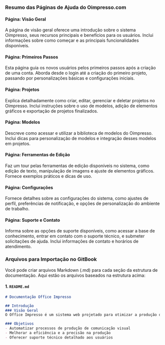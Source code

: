 
### Resumo das Páginas de Ajuda do Oimpresso.com

#### Página: **Visão Geral**
A página de visão geral oferece uma introdução sobre o sistema Oimpresso, seus recursos principais e benefícios para os usuários. Inclui informações sobre como começar e as principais funcionalidades disponíveis.

#### Página: **Primeiros Passos**
Esta página guia os novos usuários pelos primeiros passos após a criação de uma conta. Aborda desde o login até a criação do primeiro projeto, passando por personalizações básicas e configurações iniciais.

#### Página: **Projetos**
Explica detalhadamente como criar, editar, gerenciar e deletar projetos no Oimpresso. Inclui instruções sobre o uso de modelos, adição de elementos gráficos e exportação de projetos finalizados.

#### Página: **Modelos**
Descreve como acessar e utilizar a biblioteca de modelos do Oimpresso. Inclui dicas para personalização de modelos e integração desses modelos em projetos.

#### Página: **Ferramentas de Edição**
Faz um tour pelas ferramentas de edição disponíveis no sistema, como edição de texto, manipulação de imagens e ajuste de elementos gráficos. Fornece exemplos práticos e dicas de uso.

#### Página: **Configurações**
Fornece detalhes sobre as configurações do sistema, como ajustes de perfil, preferências de notificação, e opções de personalização do ambiente de trabalho.

#### Página: **Suporte e Contato**
Informa sobre as opções de suporte disponíveis, como acessar a base de conhecimento, entrar em contato com o suporte técnico, e submeter solicitações de ajuda. Inclui informações de contato e horários de atendimento.

### Arquivos para Importação no GitBook

Você pode criar arquivos Markdown (.md) para cada seção da estrutura de documentação. Aqui estão os arquivos baseados na estrutura acima:

#### 1. `README.md`
```markdown
# Documentação Office Impresso

## Introdução
### Visão Geral
O Office Impresso é um sistema web projetado para otimizar a produção de materiais de comunicação visual, como placas, banners e artigos de presente. Esta documentação abrange todos os aspectos do sistema, incluindo instalação, uso, API, e manutenção.

### Objetivos
- Automatizar processos de produção de comunicação visual
- Melhorar a eficiência e a precisão na produção
- Oferecer suporte técnico detalhado aos usuários
